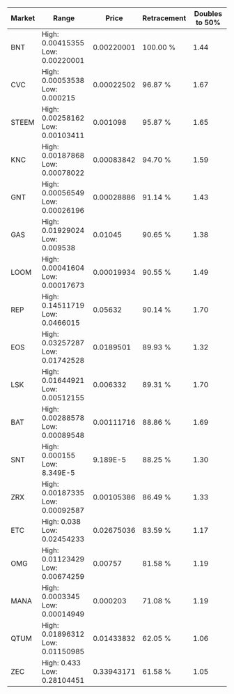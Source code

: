 | Market | Range | Price| Retracement | Doubles to 50% |
| --- | --- | --- | --- | --- |
| BNT | High: 0.00415355<br />Low: 0.00220001 | 0.00220001 | 100.00 % | 1.44 |
| CVC | High: 0.00053538<br />Low: 0.000215 | 0.00022502 | 96.87 % | 1.67 |
| STEEM | High: 0.00258162<br />Low: 0.00103411 | 0.001098 | 95.87 % | 1.65 |
| KNC | High: 0.00187868<br />Low: 0.00078022 | 0.00083842 | 94.70 % | 1.59 |
| GNT | High: 0.00056549<br />Low: 0.00026196 | 0.00028886 | 91.14 % | 1.43 |
| GAS | High: 0.01929024<br />Low: 0.009538 | 0.01045 | 90.65 % | 1.38 |
| LOOM | High: 0.00041604<br />Low: 0.00017673 | 0.00019934 | 90.55 % | 1.49 |
| REP | High: 0.14511719<br />Low: 0.0466015 | 0.05632 | 90.14 % | 1.70 |
| EOS | High: 0.03257287<br />Low: 0.01742528 | 0.0189501 | 89.93 % | 1.32 |
| LSK | High: 0.01644921<br />Low: 0.00512155 | 0.006332 | 89.31 % | 1.70 |
| BAT | High: 0.00288578<br />Low: 0.00089548 | 0.00111716 | 88.86 % | 1.69 |
| SNT | High: 0.000155<br />Low: 8.349E-5 | 9.189E-5 | 88.25 % | 1.30 |
| ZRX | High: 0.00187335<br />Low: 0.00092587 | 0.00105386 | 86.49 % | 1.33 |
| ETC | High: 0.038<br />Low: 0.02454233 | 0.02675036 | 83.59 % | 1.17 |
| OMG | High: 0.01123429<br />Low: 0.00674259 | 0.00757 | 81.58 % | 1.19 |
| MANA | High: 0.0003345<br />Low: 0.00014949 | 0.000203 | 71.08 % | 1.19 |
| QTUM | High: 0.01896312<br />Low: 0.01150985 | 0.01433832 | 62.05 % | 1.06 |
| ZEC | High: 0.433<br />Low: 0.28104451 | 0.33943171 | 61.58 % | 1.05 |
